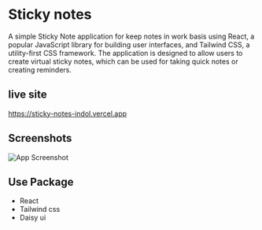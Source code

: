 
# Sticky notes
A simple Sticky Note application for keep notes in work basis using React, a popular JavaScript library for building user interfaces, and Tailwind CSS, a utility-first CSS framework. The application is designed to allow users to create virtual sticky notes, which can be used for taking quick notes or creating reminders.

## live site

https://sticky-notes-indol.vercel.app

## Screenshots

![App Screenshot](https://i.ibb.co/8sWx5MB/note.png)

## Use Package
- React
- Tailwind css
- Daisy ui
